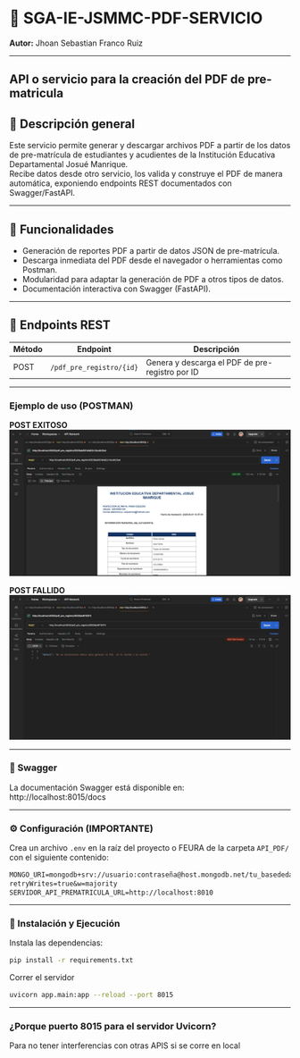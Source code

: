 # 📄 SGA-IE-JSMMC-PDF-SERVICIO

**Autor:** Jhoan Sebastian Franco Ruiz

---
API o servicio para la creación del PDF de pre-matricula 
---

## 📝 Descripción general

Este servicio permite generar y descargar archivos PDF a partir de los datos de pre-matrícula de estudiantes y acudientes de la Institución Educativa Departamental Josué Manrique.  
Recibe datos desde otro servicio, los valida y construye el PDF de manera automática, exponiendo endpoints REST documentados con Swagger/FastAPI.

---

## 🎯 Funcionalidades

- Generación de reportes PDF a partir de datos JSON de pre-matrícula.
- Descarga inmediata del PDF desde el navegador o herramientas como Postman.
- Modularidad para adaptar la generación de PDF a otros tipos de datos.
- Documentación interactiva con Swagger (FastAPI).

---

## 🔧 Endpoints REST

| Método | Endpoint                          | Descripción                                         |
|--------|-----------------------------------|-----------------------------------------------------|
| POST   | `/pdf_pre_registro/{id}`          | Genera y descarga el PDF de pre-registro por ID     |

---

### Ejemplo de uso (POSTMAN)

**POST EXITOSO**
![imagen](/API_PDF/imagenes/POSTMAN-POST1.png)

**POST FALLIDO**
![imagen](/API_PDF/imagenes/POSTMAN-POST2-CASOFALLIDO.png)

---

### 📑 Swagger

La documentación Swagger está disponible en:  
http://localhost:8015/docs

---

### ⚙️ Configuración (IMPORTANTE)

Crea un archivo `.env` en la raíz del proyecto o FEURA  de la carpeta `API_PDF/` con el siguiente contenido:

```
MONGO_URI=mongodb+srv://usuario:contraseña@host.mongodb.net/tu_basededatos?retryWrites=true&w=majority
SERVIDOR_API_PREMATRICULA_URL=http://localhost:8010
```

---

### 🚀 Instalación y Ejecución

Instala las dependencias:
```bash
pip install -r requirements.txt
```

Correr el servidor 

```bash
uvicorn app.main:app --reload --port 8015
```

---
### ¿Porque puerto 8015 para el servidor Uvicorn?
Para no tener interferencias con otras APIS si se corre en local